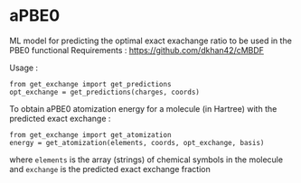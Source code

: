 # aPBE0
ML model for predicting the optimal exact exachange ratio to be used in the PBE0 functional
Requirements : https://github.com/dkhan42/cMBDF

Usage :

```
from get_exchange import get_predictions
opt_exchange = get_predictions(charges, coords)
```

To obtain aPBE0 atomization energy for a molecule (in Hartree) with the predicted exact exchange :

```
from get_exchange import get_atomization
energy = get_atomization(elements, coords, opt_exchange, basis)
```

where `elements` is the array (strings) of chemical symbols in the molecule and `exchange` is the predicted exact exchange fraction 
